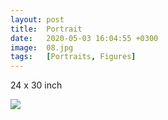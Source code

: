 ```yaml
---
layout: post
title:  Portrait
date:   2020-05-03 16:04:55 +0300
image:  08.jpg
tags:   [Portraits, Figures]
---
```

24 x 30 inch                                                                       

![]({{site.baseurl}}/img/08.jpg)